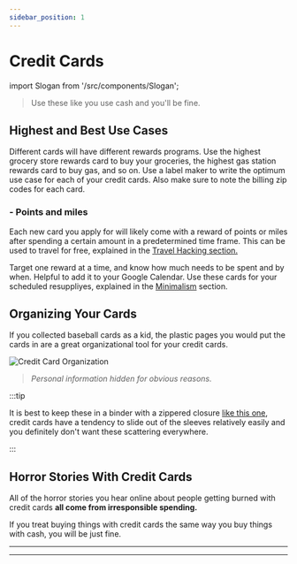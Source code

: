 ```yaml
---
sidebar_position: 1
---
```


# Credit Cards

import Slogan from '/src/components/Slogan';

>Use these like you use cash and you'll be fine.

## Highest and Best Use Cases

Different cards will have different rewards programs. Use the highest grocery store rewards card to buy your groceries, the highest gas station rewards card to buy gas, and so on. Use a label maker to write the optimum use case for each of your credit cards. Also make sure to note the billing zip codes for each card. 

### - Points and miles

Each new card you apply for will likely come with a reward of points or miles after spending a certain amount in a predetermined time frame. This can be used to travel for free, explained in the [Travel Hacking section.](travel-hacking.md)

Target one reward at a time, and know how much needs to be spent and by when. Helpful to add it to your Google Calendar. Use these cards for your scheduled resuppliyes, explained in the [Minimalism](/lifestyle/minimalism.md) section.

## Organizing Your Cards

If you collected baseball cards as a kid, the plastic pages you would put the cards in are a great organizational tool for your credit cards.

![Credit Card Organization](/img/cc-organization.svg)
>*Personal information hidden for obvious reasons.*

:::tip

It is best to keep these in a binder with a zippered closure [like this one](https://www.amazon.com/dp/B007SQZE5U/?coliid=I2LHB0U9SZM8ZI&colid=JBE09B17WEP6&psc=1&ref_=lv_ov_lig_dp_it), credit cards have a tendency to slide out of the sleeves relatively easily and you definitely don't want these scattering everywhere.

:::

## Horror Stories With Credit Cards

All of the horror stories you hear online about people getting burned with credit cards **all come from irresponsible spending.** 

If you treat buying things with credit cards the same way you buy things with cash, you will be just fine.

---
<Slogan/>

---